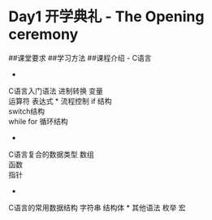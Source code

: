 # Day1 开学典礼 - The Opening ceremony


##课堂要求
##学习方法
##课程介绍 - C语言


* 
C语言入门语法
		进制转换 
		变量  
		运算符 表达式 
* 
流程控制
		if 结构  
		switch结构  
		while for 循环结构  

* 
C语言复合的数据类型
		数组  
		函数  
		指针 

* 
C语言的常用数据结构
		字符串 
		结构体
* 
其他语法
		枚举
		宏
	


























